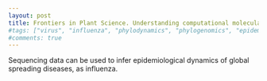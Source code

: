 ```yaml
---
layout: post
title: Frontiers in Plant Science. Understanding computational molecular evolution
#tags: ["virus", "influenza", "phylodynamics", "phylogenomics", "epidemiology", "trees", "evolution", "natural selection"]
#comments: true
---
```


Sequencing data can be used to infer epidemiological dynamics of global spreading diseases, as influenza.
